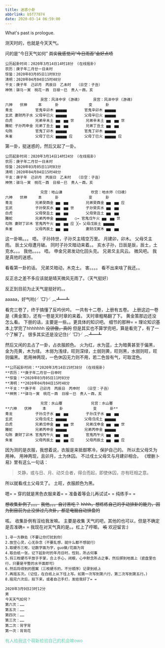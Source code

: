 ```yaml
---
title: 迷惑小卦
abbrlink: b5f77874
date: 2020-03-14 06:59:00
---
```

What's past is prologue.

<!--more-->测天时的，也就是今天天气。
问的是“今日天气如何”
~~其实我感觉问“今日雨否”会好点啧~~


```liuyao
公历起卦时间：2020年3月14日14时18分　(在线摇卦)
农历：庚子年二月廿一日未时
惊蛰：2020年03月05日11时03分
清明：2020年04月04日15时48分
干支：庚子年　己卯月　丙辰日　乙未时　　（日空：子丑）
神煞：驿马－寅　桃花－酉　日禄－巳　贵人－酉，亥

　　 　　　　　　　艮宫：风泽中孚 (游魂)　 　　艮宫：风泽中孚 (游魂)
六神　　伏神　　　本　 　　卦　　 　 　　　　变　 　　卦
青龙 　　　　　 官鬼辛卯木 ▅▅▅▅▅ 　 　　 官鬼辛卯木 ▅▅▅▅▅ 　
玄武 妻财丙子水 父母辛巳火 ▅▅▅▅▅ 　 　　 父母辛巳火 ▅▅▅▅▅ 　
白虎 　　　　　 兄弟辛未土 ▅▅　▅▅ 世 　　 兄弟辛未土 ▅▅　▅▅ 世
螣蛇 子孙丙申金 兄弟丁丑土 ▅▅　▅▅ 　 　　 兄弟丁丑土 ▅▅　▅▅ 　
勾陈 　　　　　 官鬼丁卯木 ▅▅▅▅▅ 　 　　 官鬼丁卯木 ▅▅▅▅▅ 　
朱雀 　　　　　 父母丁巳火 ▅▅▅▅▅ 应 　　 父母丁巳火 ▅▅▅▅▅ 应

```

第一卦，挺迷惑的，然后又起了一卦。

```liuyao
公历起卦时间：2020年3月14日14时24分　(在线摇卦)
农历：庚子年二月廿一日未时
惊蛰：2020年03月05日11时03分
清明：2020年04月04日15时48分
干支：庚子年　己卯月　丙辰日　乙未时　　（日空：子丑）
神煞：驿马－寅　桃花－酉　日禄－巳　贵人－酉，亥

　　 　　　　　　　兑宫：地山谦 　　　 　 　　坎宫：地水师 (归魂)　
六神　　伏神　　　本　 　　卦　　 　 　　　　变　 　　卦
青龙 　　　　　 兄弟癸酉金 ▅▅　▅▅ 　 　　 兄弟癸酉金 ▅▅　▅▅ 应
玄武 　　　　　 子孙癸亥水 ▅▅　▅▅ 世 　　 子孙癸亥水 ▅▅　▅▅ 　
白虎 　　　　　 父母癸丑土 ▅▅　▅▅ 　 　　 父母癸丑土 ▅▅　▅▅ 　
螣蛇 　　　　　 兄弟丙申金 ▅▅▅▅▅ 　 ○→ 官鬼戊午火 ▅▅　▅▅ 世
勾陈 妻财丁卯木 官鬼丙午火 ▅▅　▅▅ 应 ╳→ 父母戊辰土 ▅▅▅▅▅ 　
朱雀 　　　　　 父母丙辰土 ▅▅　▅▅ 　 　　 妻财戊寅木 ▅▅　▅▅ 　

```

这一卦嘛。。。
唔。
子孙持世，子孙爻主晴空万里。
月建卯，卯木。
父母爻主雨。
辰土父母遭月破。
同时子孙爻暗动来着。。
亥水子孙，日辰是辰，辰土，土克水。。。
我他。。。。
唔。
申金兄弟发动化回头克。
兄弟爻主风云。
微风吧。
我是真他的迷惑。

看看第一卦的话。
兄弟爻暗动，木克土。
害。。。。
看不出来啥了我还。。

反正总之差不多应该就是晴天微风无雨了。（天气挺好）

反正到目前为止天气是挺好的。。

aaaaa，好气哟(╯‵□′)╯︵┻━┻

看完三卷了，终于搞懂了反吟伏吟。
一共有十二卷，上册有五卷。
上册这边一卷是《黄金策》，还有一卷是天时章的来着。
天时章粗略翻了下。
黄金策那边还没怎么看。
下册的话，主要是一些。。更具体的知识吧。
细节的那种= =
理论知识基本上学完了hhhhhhh
~~没骄傲，真的~~
但是其实也不算学完吧，算是看完了，有了一个了解了。
很多其实还是没记住(╯‵□′)╯︵┻━┻

然后又闲的去占了一卦，占衣服颜色。
火为红，水为蓝，土为暗黄甚至于偏黑，金为亮黄，木为绿。
木弱为浅绿，旺则深绿，土弱则黄，旺则黑，水弱则旺，旺则偏黑。
若用神两现，一色休囚无力则不用，若二色皆有气，可取混色。

```liuyao
**公历起卦时间：**2020年3月14日15时38分　(在线摇卦)
**农历：**庚子年二月廿一日申时
**惊蛰：**2020年03月05日11时03分
**清明：**2020年04月04日15时48分
**干支：**庚子年　己卯月　丙辰日　丙申时　　（日空：子丑）
**神煞：**驿马－寅　桃花－酉　日禄－巳　贵人－酉，亥

　　 　　　　　　　兑宫：水山蹇 　　　 　 　　兑宫：水山蹇 　　　
**六神　　伏神　　　本　 　　卦　　 　 　　　　变　 　　卦**
青龙 　　　　　 子孙戊子水 ▅▅　▅▅ 　 　　 子孙戊子水 ▅▅　▅▅ 　
玄武 　　　　　 父母戊戌土 ▅▅▅▅▅ 　 　　 父母戊戌土 ▅▅▅▅▅ 　
白虎 　　　　　 兄弟戊申金 ▅▅　▅▅ 世 　　 兄弟戊申金 ▅▅　▅▅ 世
螣蛇 　　　　　 兄弟丙申金 ▅▅▅▅▅ 　 　　 兄弟丙申金 ▅▅▅▅▅ 　
勾陈 妻财丁卯木 官鬼丙午火 ▅▅　▅▅ 　 　　 官鬼丙午火 ▅▅　▅▅ 　
朱雀 　　　　　 父母丙辰土 ▅▅　▅▅ 应 　　 父母丙辰土 ▅▅　▅▅ 应
```
因为测的是衣服，我想着说，衣服是来抵御寒冷，保护自己的。
所以去父母爻为用神。
用神两现，且卯月，土为休囚。
不过戌土父母爻与月建卯相合。
《增删卜易》里有这么一句话：

>爻静，或与日、月、动爻合者，得合而起，即使休囚，亦有旺相之意。

所以就看戌土父母爻了。
土旺，衣服颜色为黑。

嗯= =
穿的就是黑色衣服来着= =
准备着等会儿再试试= =
纯练手= =





~~想收集卦例了。。。~~
~~我他。。。自讨苦吃？~~
~~hhhh，想练练自己的手动排卦的能力，因为到目前为止没排过几次卦，都是电脑自动排盘的~~

咳。
收集卦例有淫给我发嘛。
主要是收集 天气的吧，其他的也可以，但是不确定是否准确= =
我现在对天气真的是。。杠上了哼唧。
~~咳~~
欢迎留言:)

```liuyao
1.寻一方静处（不要让你打扰到你）
2.放空心灵，心无杂念（不要乱想，就什么都不想就行）
3.取硬币三枚，记数字面为字，guo徽/花面为背
4.取白纸一张，记下起卦时的年月日时，性别，所占何事
5.将三枚硬币平放于手掌，合上手心，闭眼，心中默念所占之事，然后掷到地面上（瓷盘里也行，只要是平整的水平面即可）
6.然后将得到的图案（三枚硬币的，不分顺序）记录到纸上
7.再摇五次。(记住，在白纸上从下往上写。如第一次写到第六行，第二次写到第五行。)
8.摇完六次后，拍下来，或者自己手打，发给我好了= =
```


```liuyao
2020年3月9日23时12分
男
今天天气如何？
第六次：……
第五次：……
第四次：……
第三次：……
第二次：背字背
第一次：背背花
```

<font color='MediumAquaMarine'>
有人给我这个萌新检验自己的机会嘛owo
</font>

